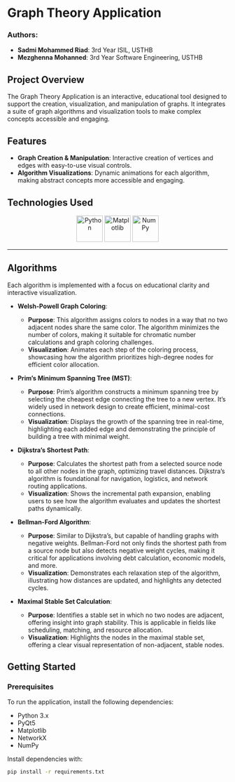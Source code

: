 # Graph Theory Application

### Authors:
- **Sadmi Mohammed Riad**: 3rd Year ISIL, USTHB
- **Mezghenna Mohanned**: 3rd Year Software Engineering, USTHB

## Project Overview

The Graph Theory Application is an interactive, educational tool designed to support the creation, visualization, and manipulation of graphs. It integrates a suite of graph algorithms and visualization tools to make complex concepts accessible and engaging.

## Features

- **Graph Creation & Manipulation**: Interactive creation of vertices and edges with easy-to-use visual controls.
- **Algorithm Visualizations**: Dynamic animations for each algorithm, making abstract concepts more accessible and engaging.

## Technologies Used

<div align="center">
    <img src="https://img.icons8.com/color/48/000000/python.png" alt="Python" width="60" />
    <img src="https://upload.wikimedia.org/wikipedia/commons/8/84/Matplotlib_icon.svg" alt="Matplotlib" width="60" />
    <img src="https://upload.wikimedia.org/wikipedia/commons/3/31/NumPy_logo_2020.svg" alt="NumPy" width="60" />
</div>

---

## Algorithms

Each algorithm is implemented with a focus on educational clarity and interactive visualization.

- **Welsh-Powell Graph Coloring**:
  - **Purpose**: This algorithm assigns colors to nodes in a way that no two adjacent nodes share the same color. The algorithm minimizes the number of colors, making it suitable for chromatic number calculations and graph coloring challenges.
  - **Visualization**: Animates each step of the coloring process, showcasing how the algorithm prioritizes high-degree nodes for efficient color allocation.

- **Prim’s Minimum Spanning Tree (MST)**:
  - **Purpose**: Prim’s algorithm constructs a minimum spanning tree by selecting the cheapest edge connecting the tree to a new vertex. It’s widely used in network design to create efficient, minimal-cost connections.
  - **Visualization**: Displays the growth of the spanning tree in real-time, highlighting each added edge and demonstrating the principle of building a tree with minimal weight.

- **Dijkstra’s Shortest Path**:
  - **Purpose**: Calculates the shortest path from a selected source node to all other nodes in the graph, optimizing travel distances. Dijkstra’s algorithm is foundational for navigation, logistics, and network routing applications.
  - **Visualization**: Shows the incremental path expansion, enabling users to see how the algorithm evaluates and updates the shortest paths dynamically.

- **Bellman-Ford Algorithm**:
  - **Purpose**: Similar to Dijkstra’s, but capable of handling graphs with negative weights. Bellman-Ford not only finds the shortest path from a source node but also detects negative weight cycles, making it critical for applications involving debt calculation, economic models, and more.
  - **Visualization**: Demonstrates each relaxation step of the algorithm, illustrating how distances are updated, and highlights any detected cycles.

- **Maximal Stable Set Calculation**:
  - **Purpose**: Identifies a stable set in which no two nodes are adjacent, offering insight into graph stability. This is applicable in fields like scheduling, matching, and resource allocation.
  - **Visualization**: Highlights the nodes in the maximal stable set, offering a clear visual representation of non-adjacent, stable nodes.

## Getting Started

### Prerequisites

To run the application, install the following dependencies:

- Python 3.x
- PyQt5
- Matplotlib
- NetworkX
- NumPy

Install dependencies with:
```bash
pip install -r requirements.txt
